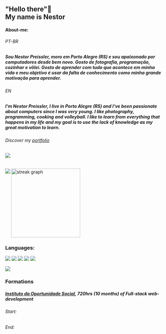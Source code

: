 
<h2>"Hello there"👋 
<br> 
My name is Nestor</h2>

<h4>About-me:</h4>
<h6>PT-BR<h6>
<h5>  Sou Nestor Preissler, moro em Porto Alegre (RS) e sou apaixonado por computadores desde bem novo. Gosto de fotografia, programação, cozinhar e vôlei. Gosto de aprender com tudo que acontece em minha vida e meu objetivo é usar da falta de conhecimento como minha grande motivação para aprender.</h5>
<h6>EN</h6>
<h5>I'm Nestor Preissler, I live in Porto Alegre (RS) and I've been passionate about computers since I was very young. I like photography, programming, cooking and volleyball. I like to learn from everything that happens in my life and my goal is to use the lack of knowledge as my great motivation to learn.</h5>

<h6>Discover my <a href="https://npreissler.github.io/Portfolio/">portfolio</a></h6>

<div>
<img src="http://github-profile-summary-cards.vercel.app/api/cards/profile-details?username=nPreissler&theme=transparent">
<br>
 <br>
<br>
<img src="https://streak-stats.demolab.com?user=nPreissler&locale=en&mode=daily&theme=transparent&hide_border=true&border_radius=5&order=3" height="220" alt="streak graph"  />
<img align="left" src="http://github-profile-summary-cards.vercel.app/api/cards/stats?username=nPreissler&theme=transparent">

</div>
 
 <h3>Languages:</h3>

<p>
<img src="https://img.shields.io/badge/HTML5-E34F26.svg?style=for-the-badge&logo=HTML5&logoColor=white">
<img src="https://img.shields.io/badge/CSS3-1572B6.svg?style=for-the-badge&logo=CSS3&logoColor=white">
<img src="https://img.shields.io/badge/JavaScript-F7DF1E.svg?style=for-the-badge&logo=JavaScript&logoColor=black">
<img src="https://img.shields.io/badge/MySQL-4479A1.svg?style=for-the-badge&logo=MySQL&logoColor=white">
<img src="https://img.shields.io/badge/PHP-777BB4.svg?style=for-the-badge&logo=PHP&logoColor=white">
</p>

<img src="http://github-profile-summary-cards.vercel.app/api/cards/repos-per-language?username=nPreissler&theme=transparent&exclude={exclude}">

<h3>Formations</h3>

<h5><a href="https://ios.org.br/"> Instituto da Oportunidade Social</a>, 720hrs (10 months) of Full-stack web-development </h5>
<h6>Start:</h6>
<h6>End:</h6>
